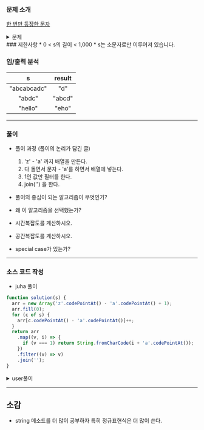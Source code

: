 ### 문제 소개

[한 번만 등장한 문자](https://school.programmers.co.kr/learn/courses/30/lessons/120896)

<details>
<summary>문제</summary>
<div markdown="1">

문자열 s가 매개변수로 주어집니다.
s에서 한 번만 등장하는 문자를 사전 순으로 정렬한 문자열을 return 하도록 solution 함수를 완성해보세요.
한 번만 등장하는 문자가 없을 경우 빈 문자열을 return 합니다.

</div>
</details>
### 제한사항
  * 0 < s의 길이 < 1,000
  * s는 소문자로만 이루어져 있습니다.

### 입/출력 분석

|      s      | result |
| :---------: | :----: |
| "abcabcadc" |  "d"   |
|   "abdc"    | "abcd" |
|   "hello"   | "eho"  |

---

### 풀이

- 풀이 과정 (풀이의 논리가 담긴 글)

  1. 'z' - 'a' 까지 배열을 만든다.
  2. 다 돌면서 문자 - 'a'를 하면서 배열에 넣는다.
  3. 1인 값만 필터를 한다.
  4. join('') 을 한다.

- 풀이의 중심이 되는 알고리즘이 무엇인가?

- 왜 이 알고리즘을 선택했는가?

- 시간복잡도를 계산하시오.

- 공간복잡도를 계산하시오.

- special case가 있는가?

---

### 소스 코드 작성

- juha 풀이

```js
function solution(s) {
  arr = new Array('z'.codePointAt() - 'a'.codePointAt() + 1);
  arr.fill(0);
  for (c of s) {
    arr[c.codePointAt() - 'a'.codePointAt()]++;
  }
  return arr
    .map((v, i) => {
      if (v === 1) return String.fromCharCode(i + 'a'.codePointAt());
    })
    .filter((v) => v)
    .join('');
}
```

<details>
<summary>user풀이</summary>
<div markdown="2">

```js
function solution(s) {
  let res = [];
  for (let c of s) if (s.indexOf(c) === s.lastIndexOf(c)) res.push(c);
  return res.sort().join('');
}
```

</div>
</details>

---

## 소감

- string 메소드를 더 많이 공부하자 특히 정규표현식은 더 많이 쓴다.

